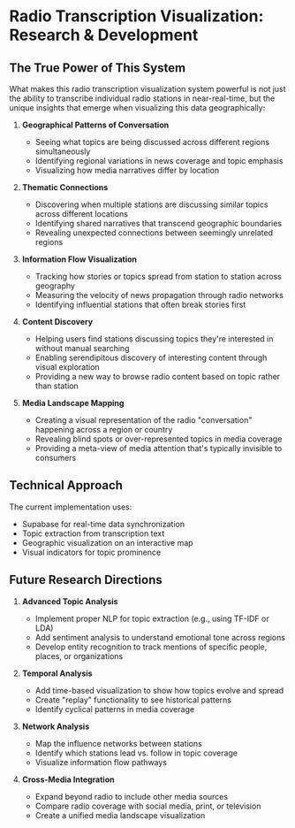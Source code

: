 # Radio Transcription Visualization: Research & Development

## The True Power of This System

What makes this radio transcription visualization system powerful is not just the ability to transcribe individual radio stations in near-real-time, but the unique insights that emerge when visualizing this data geographically:

1. **Geographical Patterns of Conversation**

    - Seeing what topics are being discussed across different regions simultaneously
    - Identifying regional variations in news coverage and topic emphasis
    - Visualizing how media narratives differ by location

2. **Thematic Connections**

    - Discovering when multiple stations are discussing similar topics across different locations
    - Identifying shared narratives that transcend geographic boundaries
    - Revealing unexpected connections between seemingly unrelated regions

3. **Information Flow Visualization**

    - Tracking how stories or topics spread from station to station across geography
    - Measuring the velocity of news propagation through radio networks
    - Identifying influential stations that often break stories first

4. **Content Discovery**

    - Helping users find stations discussing topics they're interested in without manual searching
    - Enabling serendipitous discovery of interesting content through visual exploration
    - Providing a new way to browse radio content based on topic rather than station

5. **Media Landscape Mapping**
    - Creating a visual representation of the radio "conversation" happening across a region or country
    - Revealing blind spots or over-represented topics in media coverage
    - Providing a meta-view of media attention that's typically invisible to consumers

## Technical Approach

The current implementation uses:

- Supabase for real-time data synchronization
- Topic extraction from transcription text
- Geographic visualization on an interactive map
- Visual indicators for topic prominence

## Future Research Directions

1. **Advanced Topic Analysis**

    - Implement proper NLP for topic extraction (e.g., using TF-IDF or LDA)
    - Add sentiment analysis to understand emotional tone across regions
    - Develop entity recognition to track mentions of specific people, places, or organizations

2. **Temporal Analysis**

    - Add time-based visualization to show how topics evolve and spread
    - Create "replay" functionality to see historical patterns
    - Identify cyclical patterns in media coverage

3. **Network Analysis**

    - Map the influence networks between stations
    - Identify which stations lead vs. follow in topic coverage
    - Visualize information flow pathways

4. **Cross-Media Integration**
    - Expand beyond radio to include other media sources
    - Compare radio coverage with social media, print, or television
    - Create a unified media landscape visualization
